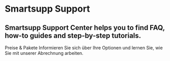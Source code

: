 # Smartsupp Support
## Smartsupp Support Center helps you to find FAQ, how-to guides and step-by-step tutorials.
Preise & Pakete 
Informieren Sie sich über Ihre Optionen und lernen Sie, wie Sie mit unserer Abrechnung arbeiten.

